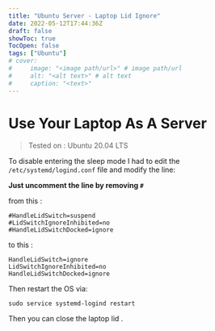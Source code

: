 ```yaml
---
title: "Ubuntu Server - Laptop Lid Ignore"
date: 2022-05-12T17:44:36Z
draft: false
showToc: true
TocOpen: false
tags: ["Ubuntu"]
# cover:
#     image: "<image path/url>" # image path/url
#     alt: "<alt text>" # alt text
#     caption: "<text>" 
---
```


# Use Your Laptop As A Server

> Tested on : Ubuntu 20.04 LTS

To disable entering the sleep mode I had to edit the `/etc/systemd/logind.conf` file and modify the line:

**Just uncomment the line by removing `#`**

from this :

```
#HandleLidSwitch=suspend
#LidSwitchIgnoreInhibited=no
#HandleLidSwitchDocked=ignore
```

to this :

```
HandleLidSwitch=ignore
LidSwitchIgnoreInhibited=no
HandleLidSwitchDocked=ignore
```

Then restart the OS via:

```
sudo service systemd-logind restart
```

Then you can close the laptop lid .
